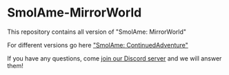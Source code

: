 # SmolAme-MirrorWorld

This repository contains all version of "SmolAme: MirrorWorld"

For different versions go here ["SmolAme: ContinuedAdventure"](https://github.com/Witcherchan/SmolAme-ContinuedAdventure/releases) 

If you have any questions, come [join our Discord server](https://discord.com/invite/WpZydmdUGP) and we will answer them!
